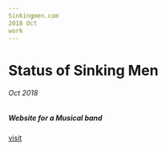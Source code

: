 ```yaml
---
Sinkingmen.com
2018 Oct
work
---
```


# Status of Sinking Men

###### Oct 2018
##### Website for a Musical band

[visit](https://www.sinkingmen.com)
